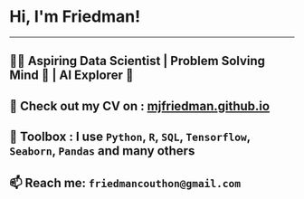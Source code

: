 # Hi, I'm Friedman!

---
👨‍💻 Aspiring Data Scientist | Problem Solving Mind 🧠 | AI Explorer 🤖
---
📄 Check out my CV on : [mjfriedman.github.io](https://mjfriedman.github.io)
---
🧰 Toolbox : I use `Python`, `R`, `SQL`, `Tensorflow`, `Seaborn`, `Pandas` and many others
---
📫 Reach me: `friedmancouthon@gmail.com`
---




<!--
**mjfriedman/mjfriedman** is a ✨ _special_ ✨ repository because its `README.md` (this file) appears on your GitHub profile.

Here are some ideas to get you started:

- 🔭 I’m currently working on ...
- 🌱 I’m currently learning ...
- 👯 I’m looking to collaborate on ...
- 🤔 I’m looking for help with ...
- 💬 Ask me about ...
- 📫 How to reach me: ...
- 😄 Pronouns: ...
- ⚡ Fun fact: ...
-->
